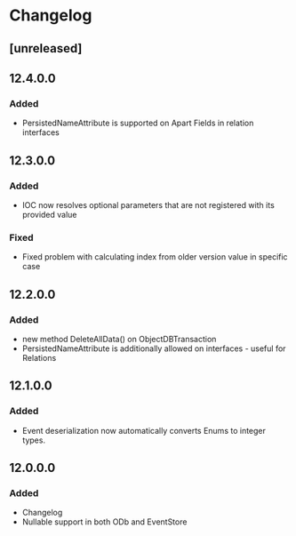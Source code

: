 # Changelog

## [unreleased]

## 12.4.0.0

### Added

* PersistedNameAttribute is supported on Apart Fields in relation interfaces

## 12.3.0.0

### Added

* IOC now resolves optional parameters that are not registered with its provided value

### Fixed

* Fixed problem with calculating index from older version value in specific case

## 12.2.0.0

### Added

* new method DeleteAllData() on ObjectDBTransaction
* PersistedNameAttribute is additionally allowed on interfaces - useful for Relations

## 12.1.0.0

### Added

* Event deserialization now automatically converts Enums to integer types.

## 12.0.0.0

### Added

* Changelog
* Nullable support in both ODb and EventStore
